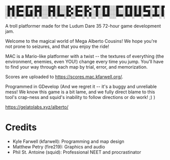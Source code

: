 ```
░█▄█░█▀▀░█▀▀░█▀█░░░█▀█░█░░░█▀▄░█▀▀░█▀▄░▀█▀░█▀█░░░█▀▀░█▀█░█░█░█▀▀░▀█▀░█▀█░█▀▀
░█░█░█▀▀░█░█░█▀█░░░█▀█░█░░░█▀▄░█▀▀░█▀▄░░█░░█░█░░░█░░░█░█░█░█░▀▀█░░█░░█░█░▀▀█
░▀░▀░▀▀▀░▀▀▀░▀░▀░░░▀░▀░▀▀▀░▀▀░░▀▀▀░▀░▀░░▀░░▀▀▀░░░▀▀▀░▀▀▀░▀▀▀░▀▀▀░▀▀▀░▀░▀░▀▀▀
```

A troll platformer made for the Ludum Dare 35 72-hour game development jam.

Welcome to the magical world of Mega Alberto Cousins! We hope you're not prone to seizures, and that you enjoy the ride!

MAC is a Mario-like platformer with a twist -- the textures of everything (the environment, enemies, even YOU!) change every time you jump. You'll have to find your way through each map by trial, error, and memorization.

Scores are uploaded to https://scores.mac.kfarwell.org/.

Programmed in GDevelop (And we regret it -- it's a buggy and unreliable mess! We know this game is a bit lame, and we fully direct blame to this tool's crap-ness and squid's inability to follow directions or do work! ;) )

https://gelatolabs.xyz/alberto/

Credits
=======
* Kyle Farwell (kfarwell): Programming and map design
* Matthew Petry (fire219): Graphics and audio
* Phil St. Antoine (squid): Professional NEET and procrastinator
